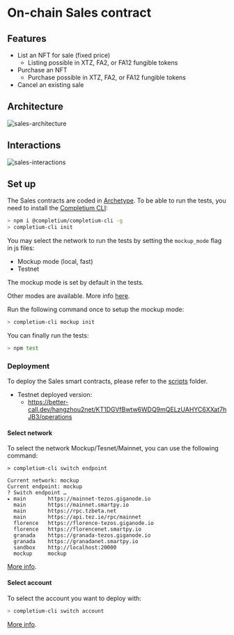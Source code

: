 # On-chain Sales contract

## Features
* List an NFT for sale (fixed price)
  * Listing possible in XTZ, FA2, or FA12 fungible tokens
* Purchase an NFT
  * Purchase possible in XTZ, FA2, or FA12 fungible tokens
* Cancel an existing sale

## Architecture
![sales-architecture](http://plantuml.com/plantuml/png/TL91RiCm3Bld5Vb0Fv33q0yC6DRT3SrHCWEADKXgjYBetnV4pLhRg8yYHSe4ZseWTfweyGIgxOT0r075lKA44QLTcdPzouJsnVsrdRQninjDS_HRsAFg0tnjRiBlV06oWEhUXEVGtwM7WBJkoax89KSqzmJI3FftEW6X5kBhOSQUoGs8JQb2b4y-pvTyu25w9AT0MDYuax70Y8MTRfZdQ0BUCiZsW5EIKkzLzrbopgQ24yzO0yiSy2S9EVmDQbh3ATJzDockm-6b-55tTtvEIMUKhAf4NTsRfYHjctLBkg81HupzMjS_)

## Interactions
![sales-interactions](http://plantuml.com/plantuml/png/hPH1gzim3CVl_XJYdTw3xP0USnZT1ZtkqXp6Ba5DbHBcsCPs2ltsIsI79QbVCRI51blwwoTPCjuxZzOFlHJOU6tXI5AI1NJWU1NDFuPRi9wcXH1c3EgQpg3oy7P4IUwDOwPLmWd74O8N-Y-gNR2inPL5vLgoqACQdPRrFXhhQ5o7_3fKh5AjNpiEttSGVItkwdjtiV0NB10NgmS3eMIl_v82Htum0W1YF-3hjobL2OCvewTQ6xBejNtVLld1GIWzS263kdGdIL05AaeI47xSKkPocTbeaew0Jv49Bm8TZR7wIfzHrLbC_xaL9ALOSNXw9RZPmNjsBCSw2NmzcPQqyHObOUF-8SjIFrRCkBLkUuOImgAU7OxrQzbYYBFZlRMwB-E8lu3NN5F-49CfU9w9B4pc937XnvEKbgYsr51tVPvbzGsbxyXjY7ctBPspU4qRYbVseNYg4R-hFxn9NUOPEOdkiImAf8StESbXDNEs-iVdvGQdcLjv_aHMxSv7vqyfCOByD8dWv0Ft4rL34bgfjGtztJpsSQeDw_W9odsgECr-_0oz_0S0)

## Set up
The Sales contracts are coded in [Archetype](https://docs.archetype-lang.org/).
To be able to run the tests, you need to install the [Completium CLI](https://completium.com/docs/cli):
```bash
> npm i @completium/completium-cli -g
> completium-cli init
```

You may select the network to run the tests by setting the `mockup_mode` flag in js files:
* Mockup mode (local, fast)
* Testnet

The mockup mode is set by default in the tests.

Other modes are available. More info [here](https://completium.com/docs/cli/network#switch-endpoint).

Run the following command once to setup the mockup mode:
```bash
> completium-cli mockup init
```

You can finally run the tests:
```bash
> npm test
```
### Deployment
To deploy the Sales smart contracts, please refer to the [scripts](../scripts/README.md) folder.
* Testnet deployed version:
  * https://better-call.dev/hangzhou2net/KT1DGVfBwtw6WDQ9mQELzUAHYC6XXat7hJB3/operations

#### Select network

To select the network Mockup/Tesnet/Mainnet, you can use the following command:

```
> completium-cli switch endpoint

Current network: mockup
Current endpoint: mockup
? Switch endpoint …
▸ main       https://mainnet-tezos.giganode.io
  main       https://mainnet.smartpy.io
  main       https://rpc.tzbeta.net
  main       https://api.tez.ie/rpc/mainnet
  florence   https://florence-tezos.giganode.io
  florence   https://florencenet.smartpy.io
  granada    https://granada-tezos.giganode.io
  granada    https://granadanet.smartpy.io
  sandbox    http://localhost:20000
  mockup     mockup
```

[More info](https://completium.com/docs/cli/network).

#### Select account

To select the account you want to deploy with:
```bash
> completium-cli switch account
```

[More info](https://completium.com/docs/cli/account).
